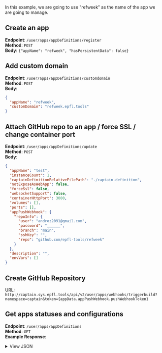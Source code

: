In this example, we are going to use "refweek" as the name of the app we are going to manage.

## Create an app

**Endpoint**: `/user/apps/appDefinitions/register`  
**Method**: `POST`  
**Body**: `{"appName": "refweek", "hasPersistentData": false}`

## Add custom domain

**Endpoint**: `/user/apps/appDefinitions/customdomain`  
**Method**: `POST`  
**Body**: 
```json
{
  "appName": "refweek",
  "customDomain": "refweek.epfl.tools"
}
```

## Attach GitHub repo to an app / force SSL / change container port

**Endpoint**: `/user/apps/appDefinitions/update`  
**Method**: `POST`  
**Body**: 
```json
{
  "appName": "test",
  "instanceCount": 1,
  "captainDefinitionRelativeFilePath": "./captain-definition",
  "notExposeAsWebApp": false,
  "forceSsl": false,
  "websocketSupport": false,
  "containerHttpPort": 3000,
  "volumes": [],
  "ports": [],
  "appPushWebhook": {
    "repoInfo": {
      "user": "androz2091@gmail.com",
      "password": "______",
      "branch": "main",
      "sshKey": "",
      "repo": "github.com/epfl-tools/refweek"
    }
  },
  "description": "",
  "envVars": []
}
```

## Create GitHub Repository

URL: `http://captain.sys.epfl.tools/api/v2/user/apps/webhooks/triggerbuild?namespace=captain&token={appData.appPushWebhook.pushWebhookToken}`

## Get apps statuses and configurations

**Endpoint**: `/user/apps/appDefinitions`  
**Method**: `GET`  
**Example Response**:
<details>
  <summary>View JSON</summary>

  ```json
  {
    "status": "number",
    "description": "string",
    "data": {
        "appDefinitions": [
            {
                "hasPersistentData": "boolean",
                "description": "string",
                "instanceCount": "number",
                "captainDefinitionRelativeFilePath": "string",
                "networks": [
                    "string"
                ],
                "envVars": [
                    {
                        "key": "string",
                        "value": "string"
                    }
                ],
                "volumes": [
                    {
                        "containerPath": "string",
                        "volumeName": "string"
                    }
                ],
                "ports": [
                    "object"
                ],
                "versions": [
                    {
                        "version": "number",
                        "timeStamp": "string",
                        "deployedImageName": "string",
                        "gitHash": "string"
                    }
                ],
                "deployedVersion": "number",
                "notExposeAsWebApp": "boolean",
                "customDomain": [
                    {
                        "publicDomain": "string",
                        "hasSsl": "boolean"
                    }
                ],
                "hasDefaultSubDomainSsl": "boolean",
                "forceSsl": "boolean",
                "websocketSupport": "boolean",
                "containerHttpPort": "number",
                "preDeployFunction": "string",
                "serviceUpdateOverride": "string",
                "appDeployTokenConfig": {
                    "enabled": "boolean"
                },
                "appPushWebhook": {
                    "tokenVersion": "string",
                    "pushWebhookToken": "string",
                    "repoInfo": {
                        "repo": "string",
                        "user": "string",
                        "password": "string",
                        "sshKey": "string",
                        "branch": "string"
                    }
                },
                "appName": "string",
                "isAppBuilding": "boolean"
            }
        ],
        "rootDomain": "string",
        "defaultNginxConfig": "string"
      }
  }
  ```
</details>
